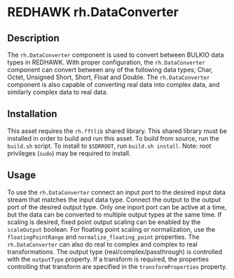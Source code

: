 # REDHAWK rh.DataConverter

## Description

The `rh.DataConverter` component is used to convert between BULKIO data types in
REDHAWK. With proper configuration, the `rh.DataConverter` component can convert
between any of the following data types; Char, Octet, Unsigned Short, Short,
Float and Double. The `rh.DataConverter` component is also capable of converting
real data into complex data, and similarly complex data to real data.

## Installation

This asset requires the `rh.fftlib` shared library. This shared library must be
installed in order to build and run this asset. To build from source, run the
`build.sh` script. To install to `$SDRROOT`, run
`build.sh install`. Note: root privileges (`sudo`) may be required to install.

## Usage

To use the `rh.DataConverter` connect an input port to the desired input data stream that matches the input data type. Connect the output to the output port of the desired output type. Only one inport port can be active at a time, but the data can be converted to multiple output types at the same time. If scaling is desired, fixed point output scaling can be enabled by the `scaleOutput` boolean. For floating point scaling or normalization, use the `floatingPointRange` and `normalize_floating_point` properties. The `rh.DataConverter` can also do real to complex and complex to real transformations. The output type (real/complex/passthrough) is controlled with the `outputType` property. If a transform is required, the properties controlling that transform are specified in the `transformProperties` property. 

